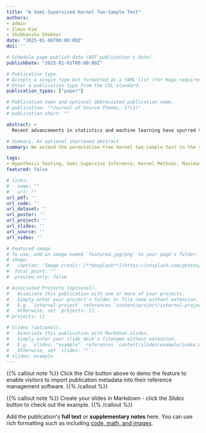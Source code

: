 ```yaml
---
title: "A Semi-Supervised Kernel Two-Sample Test"
authors:
- admin
- Ilmun Kim
- Shubhanshu Shekhar
date: "2025-01-06T00:00:00Z"
doi: ''

# Schedule page publish date (NOT publication's date).
publishDate: "2025-01-01T00:00:00Z"

# Publication type.
# Accepts a single type but formatted as a YAML list (for Hugo requirements).
# Enter a publication type from the CSL standard.
publication_types: ["paper"]

# Publication name and optional abbreviated publication name.
# publication: "*Journal of Source Themes, 1*(1)"
# publication_short: ""

abstract: >
  Recent advancements in statistics and machine learning have spurred the development of semi-supervised methodologies that effectively integrate both labeled and unlabeled data. In this context, statistical inference problems have recently gained increasing attention. Among these, the kernel Maximum Mean Discrepancy (MMD) test is a widely used method for detecting distributional differences in two-sample testing. However, standard kernel-MMD tests typically rely on computationally expensive permutation procedures to establish rejection thresholds. Moreover, incorporating additional covariates introduces further complications: under the null hypothesis, the distributions of those do not need to match, violating the exchangeability assumption required by permutation tests. To address these challenges, we extend kernel-based two-sample testing to a semi-supervised setting using sample-splitting and studentization. We establish that our test statistic achieves asymptotic Normality under the null. We further demonstrate that the test statistic, regardless of the inclusion of unlabeled data, approximates an asymptotic Normal distribution under the alternative, which facilitates accurate power analyses. We demonstrate that using unlabeled data increases the test’s power while ensuring consistency, despite the fact that power consistency is maintained without it. We derive an explicit power expression for bilinear kernels to substantiate these findings and validate the proposed method’s enhanced performance through numerical simulations.

# Summary. An optional shortened abstract.
summary: We extend the permutation-free kernel two-sample test in the semi-supervised setting.

tags:
- Hypothesis Testing, Semi-Supervise Inference, Kernel Methods, Maximum Mean Discrepancy
featured: false

# links:
# - name: ""
#   url: ""
url_pdf: ''
url_code: ''
url_dataset: ''
url_poster: ''
url_project: ''
url_slides: ''
url_source: ''
url_video: ''

# Featured image
# To use, add an image named `featured.jpg/png` to your page's folder. 
# image:
#   caption: 'Image credit: [**Unsplash**](https://unsplash.com/photos/jdD8gXaTZsc)'
#  focal_point: ""
#  preview_only: false

# Associated Projects (optional).
#   Associate this publication with one or more of your projects.
#   Simply enter your project's folder or file name without extension.
#   E.g. `internal-project` references `content/project/internal-project/index.md`.
#   Otherwise, set `projects: []`.
# projects: []

# Slides (optional).
#   Associate this publication with Markdown slides.
#   Simply enter your slide deck's filename without extension.
#   E.g. `slides: "example"` references `content/slides/example/index.md`.
#   Otherwise, set `slides: ""`.
# slides: example
---
```


{{% callout note %}}
Click the *Cite* button above to demo the feature to enable visitors to import publication metadata into their reference management software.
{{% /callout %}}

{{% callout note %}}
Create your slides in Markdown - click the *Slides* button to check out the example.
{{% /callout %}}

Add the publication's **full text** or **supplementary notes** here. You can use rich formatting such as including [code, math, and images](https://docs.hugoblox.com/content/writing-markdown-latex/).
